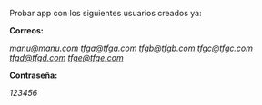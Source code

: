 Probar app con los siguientes usuarios creados ya:

**Correos:**

*manu@manu.com*
*tfga@tfga.com*
*tfgb@tfgb.com*
*tfgc@tfgc.com*
*tfgd@tfgd.com*
*tfge@tfge.com*

**Contraseña:**

*123456*
